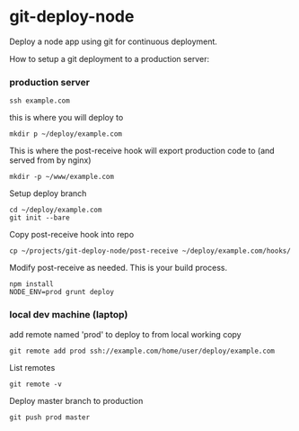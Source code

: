 git-deploy-node
===============

Deploy a node app using git for continuous deployment.

How to setup a git deployment to a production server:

### production server

	ssh example.com

this is where you will deploy to

	mkdir p ~/deploy/example.com

This is where the post-receive hook will export production code to (and served from by nginx)

	mkdir -p ~/www/example.com

Setup deploy branch

	cd ~/deploy/example.com
	git init --bare

Copy post-receive hook into repo

	cp ~/projects/git-deploy-node/post-receive ~/deploy/example.com/hooks/

Modify post-receive as needed. This is your build process.

	npm install
	NODE_ENV=prod grunt deploy

### local dev machine (laptop)

add remote named 'prod' to deploy to from local working copy

	git remote add prod ssh://example.com/home/user/deploy/example.com

List remotes

	git remote -v

Deploy master branch to production

	git push prod master
